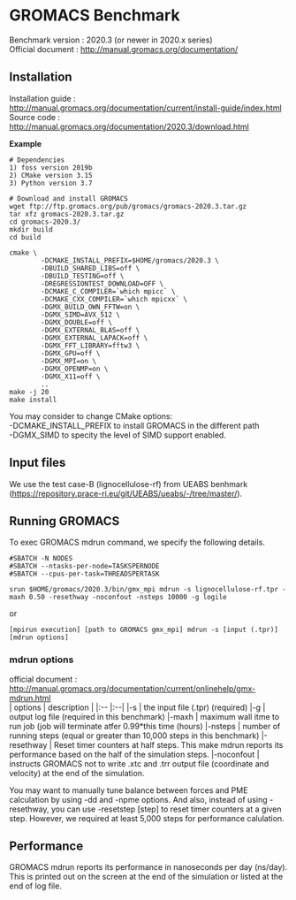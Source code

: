 # GROMACS Benchmark 

Benchmark version : 2020.3 (or newer in 2020.x series)  
Official document : http://manual.gromacs.org/documentation/

## Installation
Installation guide : http://manual.gromacs.org/documentation/current/install-guide/index.html  
Source code : http://manual.gromacs.org/documentation/2020.3/download.html

**Example**
```
# Dependencies
1) foss version 2019b
2) CMake version 3.15
3) Python version 3.7

# Download and install GROMACS
wget ftp://ftp.gromacs.org/pub/gromacs/gromacs-2020.3.tar.gz
tar xfz gromacs-2020.3.tar.gz
cd gromacs-2020.3/
mkdir build
cd build

cmake \                                 
        -DCMAKE_INSTALL_PREFIX=$HOME/gromacs/2020.3 \
        -DBUILD_SHARED_LIBS=off \
        -DBUILD_TESTING=off \
        -DREGRESSIONTEST_DOWNLOAD=OFF \
        -DCMAKE_C_COMPILER=`which mpicc` \
        -DCMAKE_CXX_COMPILER=`which mpicxx` \
        -DGMX_BUILD_OWN_FFTW=on \
        -DGMX_SIMD=AVX_512 \
        -DGMX_DOUBLE=off \
        -DGMX_EXTERNAL_BLAS=off \
        -DGMX_EXTERNAL_LAPACK=off \
        -DGMX_FFT_LIBRARY=fftw3 \
        -DGMX_GPU=off \
        -DGMX_MPI=on \
        -DGMX_OPENMP=on \
        -DGMX_X11=off \
        ..
make -j 20
make install
```
You may consider to change CMake options:  
-DCMAKE_INSTALL_PREFIX to install GROMACS in the different path  
-DGMX_SIMD to specity the level of SIMD support enabled.

## Input files
We use the test case-B (lignocellulose-rf) from UEABS benhmark (https://repository.prace-ri.eu/git/UEABS/ueabs/-/tree/master/).

## Running GROMACS
To exec GROMACS mdrun command, we specify the following details.
```
#SBATCH -N NODES
#SBATCH --ntasks-per-node=TASKSPERNODE
#SBATCH --cpus-per-task=THREADSPERTASK

srun $HOME/gromacs/2020.3/bin/gmx_mpi mdrun -s lignocellulose-rf.tpr -maxh 0.50 -resethway -noconfout -nsteps 10000 -g logile 
```
or
```
[mpirun execution] [path to GROMACS gmx_mpi] mdrun -s [input (.tpr)] [mdrun options]
```
### mdrun options
official document : http://manual.gromacs.org/documentation/current/onlinehelp/gmx-mdrun.html  
| options | description |
|:--      |:--|
|-s       | the input file (.tpr) (required)
|-g       | output log file (required in this benchmark)
|-maxh    | maximum wall itme to run job (job will terminate atfer 0.99\*this time (hours) 
|-nsteps  | number of running steps (equal or greater than 10,000 steps in this benchmark)
|-resethway | Reset timer counters at half steps. This make mdrun reports its performance based on the half of the simulation steps.
|-noconfout | instructs GROMACS not to write .xtc and .trr output file (coordinate and velocity) at the end of the simulation. 

You may want to manually tune balance between forces and PME calculation by using -dd and -npme options. And also, instead of using -resethway, you can use -resetstep [step] to reset timer counters at a given step. However, we required at least 5,000 steps for performance calulation.  

## Performance 
GROMACS mdrun reports its performance in nanoseconds per day (ns/day). This is printed out on the screen at the end of the simulation or listed at the end of log file.
